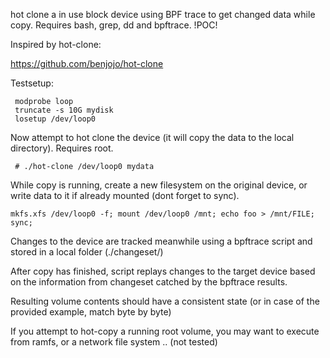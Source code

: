 hot clone a in use block device using BPF trace to get changed data
while copy. Requires bash, grep, dd and bpftrace. !POC!

Inspired by hot-clone:

 https://github.com/benjojo/hot-clone

Testsetup:
```
 modprobe loop
 truncate -s 10G mydisk
 losetup /dev/loop0
```

Now attempt to hot clone the device (it will copy the data to the local directory).
Requires root.

```
 # ./hot-clone /dev/loop0 mydata
```
 
While copy is running, create a new filesystem on the original device, or write
data to it if already mounted (dont forget to sync).

```
mkfs.xfs /dev/loop0 -f; mount /dev/loop0 /mnt; echo foo > /mnt/FILE; sync;
```

Changes to the device are tracked meanwhile using a bpftrace script and stored
in a local folder (./changeset/)

After copy has finished, script replays changes to the target device based
on the information from changeset catched by the bpftrace results.

Resulting volume contents should have a consistent state (or in case of the
provided example, match byte by byte)

If you attempt to hot-copy a running root volume, you may want to execute
from ramfs, or a network file system .. (not tested)
